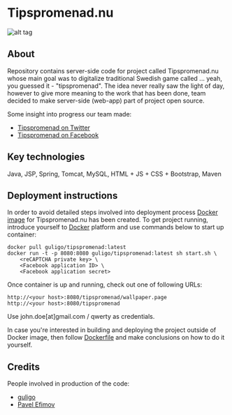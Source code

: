 # Tipspromenad.nu

![alt tag](https://raw.githubusercontent.com/guligo/docker-images/master/tipspromenad/tipspromenad.png)

## About

Repository contains server-side code for project called Tipspromenad.nu whose main goal was to digitalize traditional Swedish game called ... yeah, you guessed it - "tipspromenad". The idea never really saw the light of day, however to give more meaning to the work that has been done, team decided to make server-side (web-app) part of project open source.

Some insight into progress our team made:

+ [Tipspromenad on Twitter](http://www.twitter.com/tipspromenad)
+ [Tipspromenad on Facebook](http://www.facebook.com/tipspromenad)

## Key technologies

Java, JSP, Spring, Tomcat, MySQL, HTML + JS + CSS + Bootstrap, Maven

## Deployment instructions

In order to avoid detailed steps involved into deployment process [Docker image](https://registry.hub.docker.com/u/guligo/tipspromenad) for Tipspromenad.nu has been created. To get project running, introduce yourself to [Docker](https://www.docker.com) platform and use commands below to start up container:

```
docker pull guligo/tipspromenad:latest
docker run -t -p 8080:8080 guligo/tipspromenad:latest sh start.sh \
    <reCAPTCHA private key> \
    <Facebook application ID> \
    <Facebook application secret>
```

Once container is up and running, check out one of following URLs:

```
http://<your host>:8080/tipspromenad/wallpaper.page
http://<your host>:8080/tipspromenad
```

Use john.doe[at]gmail.com / qwerty as credentials.

In case you're interested in building and deploying the project outside of Docker image, then follow [Dockerfile](https://github.com/guligo/docker-images/blob/master/tipspromenad/Dockerfile) and make conclusions on how to do it yourself.

## Credits

People involved in production of the code:

+ [guligo](https://se.linkedin.com/pub/igors-gulbinskis/17/128/b41)
+ [Pavel Efimov](https://se.linkedin.com/in/meetpavelefimov)
